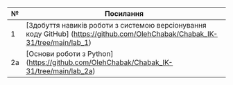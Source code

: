 | №             | Посилання                                                                                                                   |
|---------------|-----------------------------------------------------------------------------------------------------------------------------|
|1              | [Здобуття навиків роботи з системою версіонування коду GitHub] (https://github.com/OlehChabak/Chabak_IK-31/tree/main/lab_1) |
|2a             | [Основи роботи з Python] (https://github.com/OlehChabak/Chabak_IK-31/tree/main/lab_2a)                                      |
